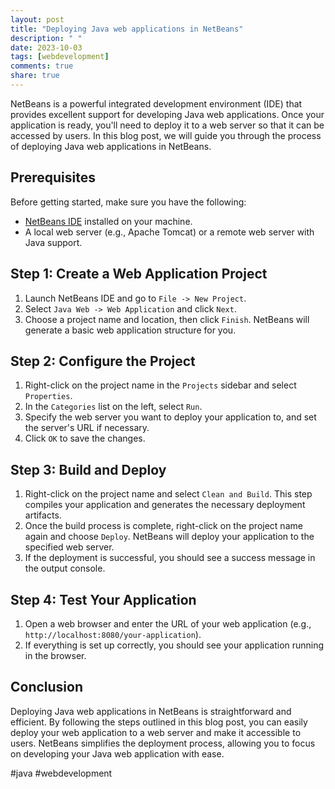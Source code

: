 ```yaml
---
layout: post
title: "Deploying Java web applications in NetBeans"
description: " "
date: 2023-10-03
tags: [webdevelopment]
comments: true
share: true
---
```


NetBeans is a powerful integrated development environment (IDE) that provides excellent support for developing Java web applications. Once your application is ready, you'll need to deploy it to a web server so that it can be accessed by users. In this blog post, we will guide you through the process of deploying Java web applications in NetBeans.

## Prerequisites
Before getting started, make sure you have the following:

- [NetBeans IDE](https://netbeans.apache.org/download/index.html) installed on your machine.
- A local web server (e.g., Apache Tomcat) or a remote web server with Java support.

## Step 1: Create a Web Application Project
1. Launch NetBeans IDE and go to `File -> New Project`.
2. Select `Java Web -> Web Application` and click `Next`.
3. Choose a project name and location, then click `Finish`. NetBeans will generate a basic web application structure for you.

## Step 2: Configure the Project
1. Right-click on the project name in the `Projects` sidebar and select `Properties`.
2. In the `Categories` list on the left, select `Run`.
3. Specify the web server you want to deploy your application to, and set the server's URL if necessary.
4. Click `OK` to save the changes.

## Step 3: Build and Deploy
1. Right-click on the project name and select `Clean and Build`. This step compiles your application and generates the necessary deployment artifacts.
2. Once the build process is complete, right-click on the project name again and choose `Deploy`. NetBeans will deploy your application to the specified web server.
3. If the deployment is successful, you should see a success message in the output console.

## Step 4: Test Your Application
1. Open a web browser and enter the URL of your web application (e.g., `http://localhost:8080/your-application`).
2. If everything is set up correctly, you should see your application running in the browser.

## Conclusion
Deploying Java web applications in NetBeans is straightforward and efficient. By following the steps outlined in this blog post, you can easily deploy your web application to a web server and make it accessible to users. NetBeans simplifies the deployment process, allowing you to focus on developing your Java web application with ease.

#java #webdevelopment